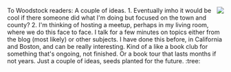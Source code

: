 <img src="http://scripting.com/images/2011/11/15/tree.jpg" border="0" align="right">To Woodstock readers: A couple of ideas. 1. Eventually imho it would be cool if there someone did what I'm doing but focused on the town and county? 2. I'm thinking of hosting a meetup, perhaps in my living room, where we do this face to face. I talk for a few minutes on topics either from the blog (most likely) or other subjects. I have done this before, in California and Boston, and can be really interesting. Kind of a like a book club for something that's ongoing, not finished. Or a book tour that lasts months if not years. Just a couple of ideas, seeds planted for the future. :tree:

